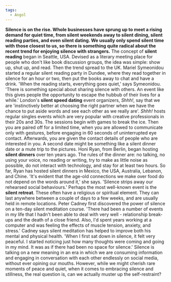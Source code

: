 ```yaml
---
tags:
  - Angol
---
```

**Silence is on the rise. Whole businesses have sprung up to meet a rising demand for quiet time, from silent weekends away to silent dining, silent reading parties, and even silent dating. We usually only spend silent time with those closest to us, so there is something quite radical about the recent trend for enjoying silence with strangers.**
The concept of **silent reading** began in Seattle, USA. Devised as a literary meeting place for people who don't like book discussion groups, the idea was simple: show up, shut up, and read. Then the trend spread to the UK. Mariel Symeonidou started a regular silent reading party in Dundee, where they read together in silence for an hour or two, then put the books away to chat and have a drink. 'When the reading starts, everything goes quiet,' says Symeonidou. 'There is something special about sharing silence with others. An event like this gives people the opportunity to escape the hubbub of their lives for a while.'
London's **silent speed dating** event organizers, *Shhh!*, say that we are 'instinctively better at choosing the right partner when we have the chance to put aside words and see each other as we really are'. *Shhh!* hosts regular singles events which are very popular with creative professionals in their 20s and 30s. The sessions begin with games to break the ice. Then you are paired off for a limited time, when you are allowed to communicate only with gestures, before engaging in 60 seconds of uninterrupted eye contact. Afterwards, you are given the contact details of people who are interested in you. A second date might be something like a silent dinner date or a mute trip to the pictures.
Honi Ryan, from Berlin, began hosting **silent dinners** over ten years ago. The rules of the dinner are: no talking, no using your voice, no reading or writing, try to make as little noise as possible, do not interact with technology, and stay for at least two hours. So far, Ryan has hosted silent dinners in Mexico, the USA, Australia, Lebanon, and Chine. 'It's evident that the age-old connections we make over food do not depend on the words around it,' she says. 'Silence strips away our rehearsed social behaviours.'
Perhaps the most well-known event is the **silent retreat**. These often have a religious or spiritual element. They can last anywhere between a couple of days to a few weeks, and are usually held in remote locations. Peter Cadney first discovered the power of silence on a ten-day silent meditation course. 'There had been a number of events in my life that I hadn't been able to deal with very well - relationship break-ups and the death of a close friend. Also, I'd spent years working at a computer and was feeling the effects of muscle tension, anxiety, and stress.' Cadney says silent meditation has helped to improve both his mental and physical health. 'When I first sat down in silence, it felt very peaceful. I started noticing just how many thoughts were coming and going in my mind. It was as if there had been no space for silence.'
Silence is talking on a new meaning in an era in which we are consuming information and engaging in conversation with each other endlessly on social media, without ever opining our mouths. However, while we might cherish rare moments of peace and quiet, when it comes to embracing silence and stillness, the real question is, can we actually muster up the self-restraint?